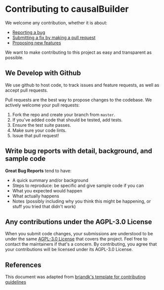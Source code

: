 # Contributing to causalBuilder

We welcome any contribution, whether it is about:

- [Reporting a bug](https://github.com/MI2CAST/causalBuilder/issues/new?template=bug_report.md)
- [Submitting a fix by making a pull request](https://github.com/MI2CAST/causalBuilder/pulls)
- [Proposing new features](https://github.com/MI2CAST/causalBuilder/issues/new?template=feature_request.md)

We want to make contributing to this project as easy and transparent as possible.

## We Develop with Github
We use github to host code, to track issues and feature requests, as well as accept pull requests.

Pull requests are the best way to propose changes to the codebase. We actively welcome your pull requests:
1. Fork the repo and create your branch from `master`.
2. If you've added code that should be tested, add tests.
3. Ensure the test suite passes.
4. Make sure your code lints.
5. Issue that pull request!

## Write bug reports with detail, background, and sample code
**Great Bug Reports** tend to have:

- A quick summary and/or background
- Steps to reproduce: be specific and give sample code if you can
- What you expected would happen
- What actually happens
- Notes (possibly including why you think this might be happening, or stuff you tried that didn't work)

## Any contributions under the AGPL-3.0 License
When you submit code changes, your submissions are understood to be under the same [AGPL-3.0 License](https://github.com/MI2CAST/causalBuilder/blob/master/LICENSE.md) that covers the project. Feel free to contact the maintainers if that's a concern.
By contributing, you agree that your contributions will be licensed under its AGPL-3.0 License.


## References
This document was adapted from [briandk's template for contributing guidelines](https://gist.github.com/briandk/3d2e8b3ec8daf5a27a62)

